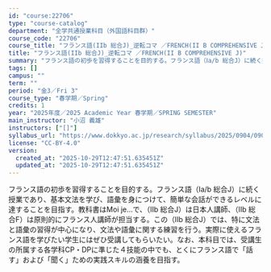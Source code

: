 ```yaml
---
id: "course:22706"
type: "course-catalog"
department: "全学共通授業科目（外国語科目群）"
course_code: "22706"
course_title: "フランス語(IIb 総合J)_逆転コマ ／FRENCH(II B COMPREHENSIVE J)"
title: "フランス語(IIb 総合J)_逆転コマ ／FRENCH(II B COMPREHENSIVE J)"
summary: "フランス語の初歩を習得することを目的する。フランス語（Ⅰa/b 総合J）に続く授業であり、基本文法を学び、語彙を身につけて、簡単な会話ができるレベルに達することを目指す。教科書はMoi je...で、（Ⅱb 総合J）は日本人講師、（Ⅱb 総…"
tags: []
campus: ""
term: ""
period: "金3／Fri 3"
course_type: "春学期／Spring"
credits: 1
year: "2025年度／2025 Academic Year 春学期／SPRING SEMESTER"
main_instructor: "小沼 義雄"
instructors: ["[]"]
syllabus_url: "https://www.dokkyo.ac.jp/research/syllabus/2025/0904/0904_22706_ja_JP.html"
license: "CC-BY-4.0"
version:
  created_at: "2025-10-29T12:47:51.635451Z"
  updated_at: "2025-10-29T12:47:51.635451Z"
---
```

フランス語の初歩を習得することを目的する。フランス語（Ⅰa/b 総合J）に続く授業であり、基本文法を学び、語彙を身につけて、簡単な会話ができるレベルに達することを目指す。教科書はMoi je...で、（Ⅱb 総合J）は日本人講師、（Ⅱb 総合F）は原則的にフランス人講師が担当する。この（Ⅱb 総合J）では、特に文法と語彙の習得が中心になり、文法や語彙に関する練習を行う。実際に使えるフランス語を学びたい学生にはぜひ受講してもらいたい。なお、本科目では、受講生の所属する各学科CP・DPに準じた４技能の中でも、とくにフランス語で「話す」および「聞く」ための実践スキルの涵養を目指す。
